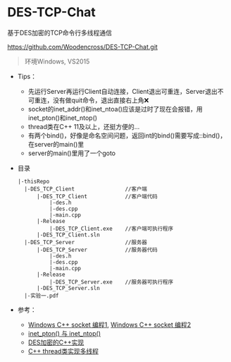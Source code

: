 # DES-TCP-Chat

基于DES加密的TCP命令行多线程通信

https://github.com/Woodencross/DES-TCP-Chat.git

> 环境Windows, VS2015

- Tips：
  - 先运行Server再运行Client自动连接，Client退出可重连，Server退出不可重连，没有做quit命令，退出直接右上角:x:
  - socket的inet_addr()和inet_ntoa()应该是过时了现在会报错，用inet_pton()和inet_ntop()
  - thread类在C++ 11及以上，还挺方便的...
  - 有两个bind()，好像是命名空间问题，返回int的bind()需要写成::bind()，在server的main()里
  - server的main()里用了一个goto

- 目录

  ```
  |-thisRepo
  	|-DES_TCP_Client				//客户端
  		|-DES_TCP_Client			//客户端代码
  			|-des.h
  			|-des.cpp
  			|-main.cpp
  		|-Release
  			|-DES_TCP_Client.exe	//客户端可执行程序
  		|-DES_TCP_Client.sln
  	|-DES_TCP_Server				//服务器
  		|-DES_TCP_Server			//服务器代码
  			|-des.h
  			|-des.cpp
  			|-main.cpp
  		|-Release
  			|-DES_TCP_Server.exe	//服务器可执行程序
  		|-DES_TCP_Server.sln
  	|-实验一.pdf
  ```

- 参考：

  - [Windows C++ socket 编程1](https://blog.csdn.net/xiaoquantouer/article/details/58001960), [Windows C++ socket 编程2](https://blog.csdn.net/uupton/article/details/82714798)
  - [inet_pton() 与 inet_ntop()](https://blog.csdn.net/zyy617532750/article/details/58595700)
  - [DES加密的C++实现](https://blog.csdn.net/lisonglisonglisong/article/details/41777413)
  - [C++ thread类实现多线程](https://blog.csdn.net/dcrmg/article/details/53912941)